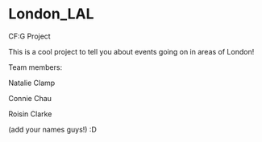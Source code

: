 # London_LAL
CF:G Project

This is a cool project to tell you about events going on in areas of London!

Team members:

Natalie Clamp

Connie Chau

Roisin Clarke

(add your names guys!)   :D

